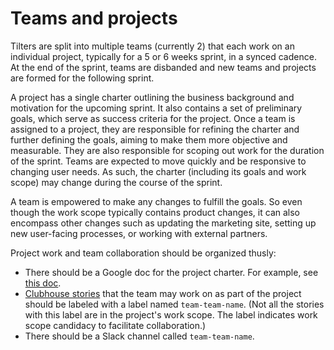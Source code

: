 # Teams and projects

Tilters are split into multiple teams (currently 2) that each work on an individual project, typically for a 5 or 6 weeks sprint, in a synced cadence. At the end of the sprint, teams are disbanded and new teams and projects are formed for the following sprint.

A project has a single charter outlining the business background and motivation for the upcoming sprint. It also contains a set of preliminary goals, which serve as success criteria for the project. Once a team is assigned to a project, they are responsible for refining the charter and further defining the goals, aiming to make them more objective and measurable. They are also responsible for scoping out work for the duration of the sprint. Teams are expected to move quickly and be responsive to changing user needs. As such, the charter (including its goals and work scope) may change during the course of the sprint.

A team is empowered to make any changes to fulfill the goals. So even though the work scope typically contains product changes, it can also encompass other changes such as updating the marketing site, setting up new user-facing processes, or working with external partners.

Project work and team collaboration should be organized thusly:
- There should be a Google doc for the project charter. For example, see [this doc](https://docs.google.com/document/d/1Sjd67pAHABTII00OKPbbK62K20J35NLGiZck3l7itpg/edit).
- [Clubhouse stories](http://app.clubhouse.io/windmill/) that the team may work on as part of the project should be labeled with a label named `team-team-name`. (Not all the stories with this label are in the project's work scope. The label indicates work scope candidacy to facilitate collaboration.)
- There should be a Slack channel called `team-team-name`.
